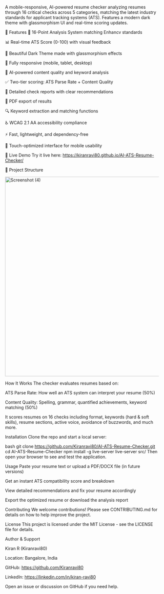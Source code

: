 A mobile-responsive, AI-powered resume checker analyzing resumes through 16 critical checks across 5 categories, matching the latest industry standards for applicant tracking systems (ATS). Features a modern dark theme with glassmorphism UI and real-time scoring updates.

🌟 Features
🎯 16-Point Analysis System matching Enhancv standards

📊 Real-time ATS Score (0-100) with visual feedback

🌙 Beautiful Dark Theme made with glassmorphism effects

📱 Fully responsive (mobile, tablet, desktop)

🤖 AI-powered content quality and keyword analysis

✅ Two-tier scoring: ATS Parse Rate + Content Quality

📝 Detailed check reports with clear recommendations

💾 PDF export of results

🔍 Keyword extraction and matching functions

♿ WCAG 2.1 AA accessibility compliance

⚡ Fast, lightweight, and dependency-free

🎨 Touch-optimized interface for mobile usability

🎥 Live Demo
Try it live here:
https://kiranravi80.github.io/AI-ATS-Resume-Checker/

📁 Project Structure

<img width="782" height="651" alt="Screenshot (4)" src="https://github.com/user-attachments/assets/d2a434c2-cbdc-4935-9c71-a1ab98751bce" />


How It Works
The checker evaluates resumes based on:

ATS Parse Rate: How well an ATS system can interpret your resume (50%)

Content Quality: Spelling, grammar, quantified achievements, keyword matching (50%)

It scores resumes on 16 checks including format, keywords (hard & soft skills), resume sections, active voice, avoidance of buzzwords, and much more.

Installation
Clone the repo and start a local server:

bash
git clone https://github.com/Kiranravi80/AI-ATS-Resume-Checker.git
cd AI-ATS-Resume-Checker
npm install -g live-server
live-server src/
Then open your browser to see and test the application.

Usage
Paste your resume text or upload a PDF/DOCX file (in future versions)

Get an instant ATS compatibility score and breakdown

View detailed recommendations and fix your resume accordingly

Export the optimized resume or download the analysis report

Contributing
We welcome contributions! Please see CONTRIBUTING.md for details on how to help improve the project.

License
This project is licensed under the MIT License - see the LICENSE file for details.

Author & Support

Kiran R (Kiranravi80)

Location: Bangalore, India

GitHub: https://github.com/Kiranravi80

LinkedIn: https://linkedin.com/in/kiran-ravi80


Open an issue or discussion on GitHub if you need help.
